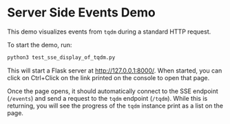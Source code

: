 # Server Side Events Demo
This demo visualizes events from `tqdm` during a standard HTTP request.

To start the demo, run: 
```bash
python3 test_sse_display_of_tqdm.py
```

This will start a Flask server at http://127.0.0.1:8000/. When started, you can click on Ctrl+Click on the link printed on the console to open that page.

Once the page opens, it should automatically connect to the SSE endpoint (`/events`) and send a request to the `tqdm` endpoint (`/tqdm`). While this is returning, you will see the progress of the `tqdm` instance print as a list on the page.